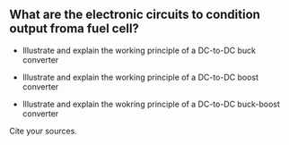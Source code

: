 ## What are the electronic circuits to condition output froma fuel cell?  
   - Illustrate and explain the working principle of a DC-to-DC buck converter
   - Illustrate and explain the working principle of a DC-to-DC boost converter
   
   - Illustrate and explain the wokring principle of a DC-to-DC buck-boost converter

Cite your sources.
